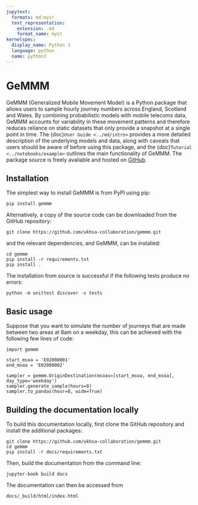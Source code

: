 ```yaml
---
jupytext:
  formats: md:myst
  text_representation:
    extension: .md
    format_name: myst
kernelspec:
  display_name: Python 3
  language: python
  name: python3
---
```


# GeMMM

GeMMM (Generalized Mobile Movement Model) is a Python package that allows users to sample hourly journey numbers across England, Scotland and Wales. By combining probabilistic models with mobile telecoms data, GeMMM accounts for variability in these movement patterns and therefore reduces reliance on static datasets that only provide a snapshot at a single point in time. The {doc}`User Guide <../md/intro>` provides a more detailed description of the underlying models and data, along with caveats that users should be aware of before using this package, and the {doc}`Tutorial <../notebooks/example>` outlines the main functionality of GeMMM. The package source is freely available and hosted on [GitHub](https://github.com/ukhsa-collaboration/gemmm).

## Installation
The simplest way to install GeMMM is from PyPI using pip:
```
pip install gemmm
```

Alternatively, a copy of the source code can be downloaded from the GitHub repository:
```
git clone https://github.com/ukhsa-collaboration/gemmm.git
```
and the relevant dependencies, and GeMMM, can be installed:
```
cd gemmm
pip install -r requirements.txt
pip install .
```
The installation from source is successful if the following tests produce no errors:
```
python -m unittest discover -s tests
```

## Basic usage
Suppose that you want to simulate the number of journeys that are made between two areas at 8am on a weekday, this can be achieved with the following few lines of code:
```{code-cell} ipython3
import gemmm

start_msoa = 'E02000001'
end_msoa = 'E02000002'

sampler = gemmm.OriginDestination(msoas=[start_msoa, end_msoa], day_type='weekday')
sampler.generate_sample(hours=8)
sampler.to_pandas(hour=8, wide=True)
```

## Building the documentation locally
To build this documentation locally, first clone the GitHub repository and install the additional packages:
```
git clone https://github.com/ukhsa-collaboration/gemmm.git
cd gemmm
pip install -r docs/requirements.txt
```
Then, build the documentation from the command line:
```
jupyter-book build docs
```
The documentation can then be accessed from
```
docs/_build/html/index.html
```